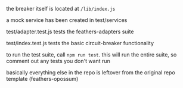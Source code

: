 the breaker itself is located at `/lib/index.js`

a mock service has been created in test/services

test/adapter.test.js tests the feathers-adapters suite

test/index.test.js tests the basic circuit-breaker functionality

to run the test suite, call `npm run test`. this will run the entire suite, so comment out any tests you don't want run

basically everything else in the repo is leftover from the original repo template (feathers-opossum)
